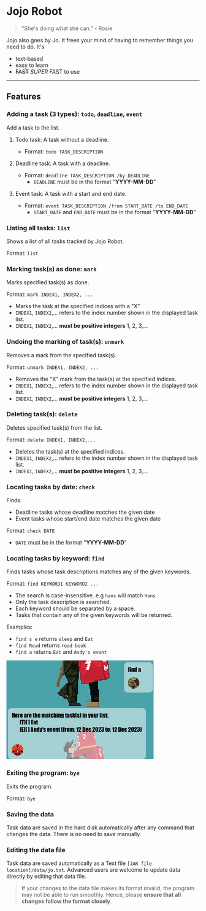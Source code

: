 # Jojo Robot
> "She's doing what she can." - Rosie

Jojo also goes by Jo.
It frees your mind of having to remember things you need to do. It's
- text-based
- easy to learn
- ~~FAST~~ *SUPER* FAST to use

---

## Features

### Adding a task (3 types): `todo`, `deadline`, `event`
Add a task to the list.

1. Todo task: A task without a deadline.
   - Format: `todo TASK_DESCRIPTION`


2. Deadline task: A task with a deadline.
   - Format: `deadline TASK_DESCRIPTION /by DEADLINE`
     - `DEADLINE` must be in the format "**YYYY-MM-DD**"


4. Event task: A task with a start and end date.
   - Format: `event TASK_DESCRIPTION /from START_DATE /to END_DATE`
     - `START_DATE` and `END_DATE` must be in the format "**YYYY-MM-DD**"

### Listing all tasks: `list`
Shows a list of all tasks tracked by Jojo Robot.

Format: `list`


### Marking task(s) as done: `mark` 
Marks specified task(s) as done.

Format: `mark INDEX1, INDEX2, ...`
- Marks the task at the specified indices with a "X"
- `INDEX1`, `INDEX2`,... refers to the index number shown in the displayed task list.
- `INDEX1`, `INDEX2`,... **must be positive integers** 1, 2, 3,...


### Undoing the marking of task(s): `unmark`
Removes a mark from the specified task(s). 

Format: `unmark INDEX1, INDEX2, ...`
- Removes the "X" mark from the task(s) at the specified indices.
- `INDEX1`, `INDEX2`,... refers to the index number shown in the displayed task list.
- `INDEX1`, `INDEX2`,... **must be positive integers** 1, 2, 3,...

### Deleting task(s): `delete`
Deletes specified task(s) from the list.

Format: `delete INDEX1, INDEX2,...`
- Deletes the task(s) at the specified indices.
- `INDEX1`, `INDEX2`,... refers to the index number shown in the displayed task list.
- `INDEX1`, `INDEX2`,... **must be positive integers** 1, 2, 3,...

### Locating tasks by date: `check`
Finds:
- Deadline tasks whose deadline matches the given date
- Event tasks whose start/end date matches the given date

Format: `check DATE`
- `DATE` must be in the format "**YYYY-MM-DD**"

### Locating tasks by keyword: `find`
Finds tasks whose task descriptions matches any of the given keywords.

Format: `find KEYWORD1 KEYWORD2 ...`
- The search is case-insensitive. e.g `hans` will match `Hans`
- Only the task description is searched.
- Each keyword should be separated by a space.
- Tasks that contain any of the given keywords will be returned.

Examples:
- `find s e` returns `sleep` and `Eat`
- `find Read` returns `read book`
- `find a` returns `Eat` and `Andy's event`

![img.png](img.png)

### Exiting the program: `bye`
Exits the program.

Format: `bye`

### Saving the data
Task data are saved in the hard disk automatically after any command that changes the data. There is no need to save manually.

### Editing the data file
Task data are saved automatically as a Text file `[JAR file location]/data/jo.txt`. Advanced users are welcome to update data directly by editing that data file.
> If your changes to the data file makes its format invalid, the program may not be able to run smoothly. Hence, please **ensure that all changes follow the format closely**. 
